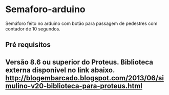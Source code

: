 # Semaforo-arduino
Semáforo feito no arduino com botão para passagem de pedestres com contador de 10 segundos.

<h2>Pré requisitos<h2>
  
Versão 8.6 ou superior do Proteus.
Biblioteca externa disponível no link abaixo.
http://blogembarcado.blogspot.com/2013/06/simulino-v20-biblioteca-para-proteus.html
